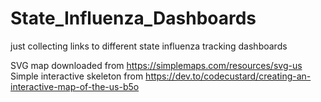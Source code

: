 # State_Influenza_Dashboards
 just collecting links to different state influenza tracking dashboards

SVG map downloaded from https://simplemaps.com/resources/svg-us
Simple interactive skeleton from https://dev.to/codecustard/creating-an-interactive-map-of-the-us-b5o

